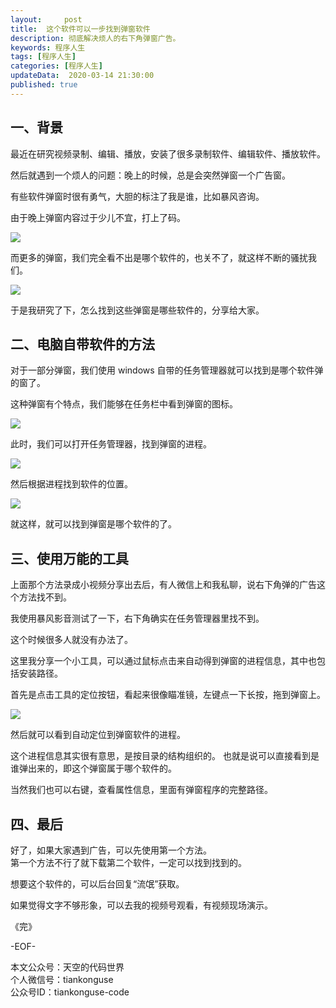 ```yaml
---   
layout:     post  
title:  这个软件可以一步找到弹窗软件  
description: 彻底解决烦人的右下角弹窗广告。  
keywords: 程序人生  
tags: [程序人生]    
categories: [程序人生]  
updateData:  2020-03-14 21:30:00  
published: true  
---  
```



## 一、背景  


最近在研究视频录制、编辑、播放，安装了很多录制软件、编辑软件、播放软件。  


然后就遇到一个烦人的问题：晚上的时候，总是会突然弹窗一个广告窗。  


有些软件弹窗时很有勇气，大胆的标注了我是谁，比如暴风咨询。  


由于晚上弹窗内容过于少儿不宜，打上了码。  


![](https://res2020.tiankonguse.com/images/2020/03/14/001.png)  


而更多的弹窗，我们完全看不出是哪个软件的，也关不了，就这样不断的骚扰我们。  


![](https://res2020.tiankonguse.com/images/2020/03/14/002.png)  


于是我研究了下，怎么找到这些弹窗是哪些软件的，分享给大家。  


## 二、电脑自带软件的方法  


对于一部分弹窗，我们使用 windows 自带的任务管理器就可以找到是哪个软件弹的窗了。  


这种弹窗有个特点，我们能够在任务栏中看到弹窗的图标。  



![](https://res2020.tiankonguse.com/images/2020/03/14/003.png)  


此时，我们可以打开任务管理器，找到弹窗的进程。  


![](https://res2020.tiankonguse.com/images/2020/03/14/004.png)  


然后根据进程找到软件的位置。  


![](https://res2020.tiankonguse.com/images/2020/03/14/005.png)  


就这样，就可以找到弹窗是哪个软件的了。  


## 三、使用万能的工具  


上面那个方法录成小视频分享出去后，有人微信上和我私聊，说右下角弹的广告这个方法找不到。  


我使用暴风影音测试了一下，右下角确实在任务管理器里找不到。


这个时候很多人就没有办法了。  


这里我分享一个小工具，可以通过鼠标点击来自动得到弹窗的进程信息，其中也包括安装路径。  


首先是点击工具的定位按钮，看起来很像瞄准镜，左键点一下长按，拖到弹窗上。  


![](https://res2020.tiankonguse.com/images/2020/03/14/006.png)  


然后就可以看到自动定位到弹窗软件的进程。  


这个进程信息其实很有意思，是按目录的结构组织的。
也就是说可以直接看到是谁弹出来的，即这个弹窗属于哪个软件的。  


当然我们也可以右键，查看属性信息，里面有弹窗程序的完整路径。  


## 四、最后  


好了，如果大家遇到广告，可以先使用第一个方法。  
第一个方法不行了就下载第二个软件，一定可以找到找到的。  


想要这个软件的，可以后台回复“流氓”获取。  


如果觉得文字不够形象，可以去我的视频号观看，有视频现场演示。  


《完》


-EOF-  



本文公众号：天空的代码世界  
个人微信号：tiankonguse  
公众号ID：tiankonguse-code  
  

